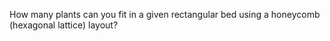 How many plants can you fit in a given rectangular bed using a honeycomb
(hexagonal lattice) layout?

